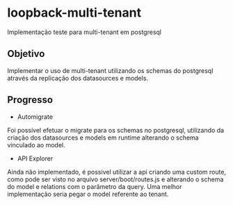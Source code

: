 # loopback-multi-tenant
Implementação teste para multi-tenant em postgresql

## Objetivo
Implementar o uso de multi-tenant utilizando  os schemas do postgresql através da replicação dos datasources e models.



## Progresso
* Automigrate

Foi possível efetuar o migrate para os schemas no postgresql, utilizando da criação dos datasources e models em runtime alterando o schema vinculado ao model.

* API Explorer

Ainda não implementado, é possivel utilizar a api criando uma custom route, como pode ser visto no arquivo server/boot/routes.js e alterando o schema do model e relations com o parâmetro da query. Uma melhor implementação seria pegar o model referente ao tenant.



